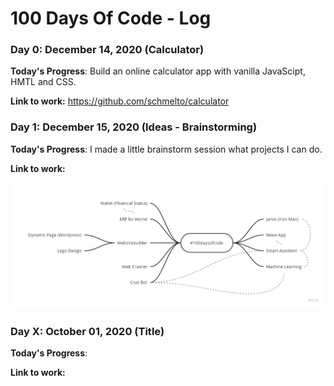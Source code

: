 # 100 Days Of Code - Log

### Day 0: December 14, 2020 (Calculator)

**Today's Progress**: Build an online calculator app with vanilla JavaScipt, HMTL and CSS.

**Link to work:** https://github.com/schmelto/calculator


### Day 1: December 15, 2020 (Ideas - Brainstorming)

**Today's Progress**: I made a little brainstorm session what projects I can do.

**Link to work:**

![ideas](/img/2020_12_15-ideas.jpg)








### Day X: October 01, 2020 (Title)

**Today's Progress**:

**Link to work:**
